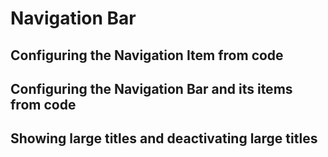 # Navigation Bar

## Configuring the Navigation Item from code

## Configuring the Navigation Bar and its items from code

## Showing large titles and deactivating large titles
